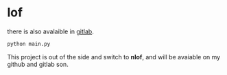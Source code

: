 # lof
there is also avalaible in [gitlab](https://gitlab.com/mahdi155000/lof).

```bash
python main.py
```

This project is out of the side and switch to __nlof__, and will be avaiable on my github and gitlab son.
